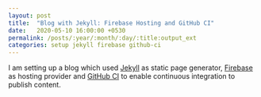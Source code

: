 ```yaml
---
layout: post
title:  "Blog with Jekyll: Firebase Hosting and GitHub CI"
date:   2020-05-10 16:00:00 +0530
permalink: /posts/:year/:month/:day/:title:output_ext
categories: setup jekyll firebase github-ci
---
```


I am setting up a blog which used [Jekyll](https://jekyllrb.com) as static page generator, 
[Firebase](https://firebase.google.com) as hosting provider and [GitHub CI](https://help.github.com/en/actions/building-and-testing-code-with-continuous-integration) 
to enable continuous integration to publish content.